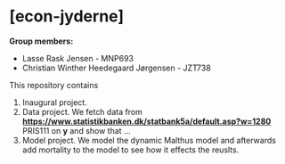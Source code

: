 # \[econ-jyderne\]

**Group members:**
- Lasse Rask Jensen - MNP693
- Christian Winther Heedegaard Jørgensen - JZT738

This repository contains  
1. Inaugural project. 
2. Data project. We fetch data from **https://www.statistikbanken.dk/statbank5a/default.asp?w=1280** PRIS111 on **y** and show that ...
3. Model project. We model the dynamic Malthus model and afterwards add mortality to the model to see how it effects the reuslts.
